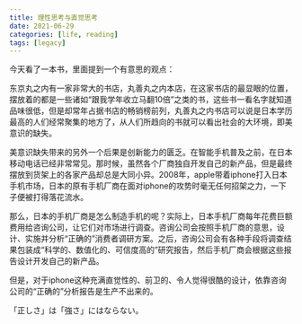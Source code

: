 ```yaml
---
title: 理性思考与直觉思考
date: 2021-06-29
categories: [life, reading]
tags: [legacy]
---
```


今天看了一本书，里面提到一个有意思的观点：

东京丸之内有一家非常大的书店，丸善丸之内本店，在这家书店的最显眼的位置，摆放着的都是一些诸如“跟我学年收立马翻10倍”之类的书，这些书一看名字就知道品味很低，但是却常年占据书店的畅销榜前列，丸善丸之内书店可以说是日本学历最高的人们经常聚集的地方了，从人们所趋向的书就可以看出社会的大环境，即美意识的缺失。

美意识缺失带来的另外一个后果是创新能力的匮乏。在智能手机普及之前，在日本移动电话已经非常常见。那时候，虽然各个厂商独自开发自己的新产品，但是最终摆放到货架上的各家产品却总是大同小异。2008年，apple带着iphone打入日本手机市场，日本的原有手机厂商在面对iphone的攻势时毫无任何招架之力，一下子便被打得落花流水。

那么，日本的手机厂商是怎么制造手机的呢？实际上，日本手机厂商每年花费巨额费用给咨询公司，让它们对市场进行调查。咨询公司会按照手机厂商的意思，设计、实施并分析“正确的”消费者调研方案。之后，咨询公司会有各种手段将调查结果包装成“科学的、数值化的、可信度高的”研究报告，然后手机厂商会根据这些报告设计开发自己的新产品。

但是，对于iphone这种充满直觉性的、前卫的、令人觉得很酷的设计，依靠咨询公司的“正确的”分析报告是生产不出来的。

「正しさ」は「強さ」にはならない。


